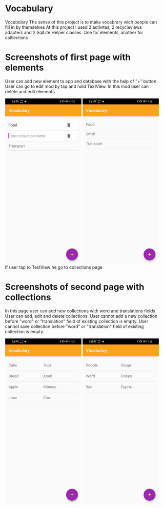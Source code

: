 # Vocabulary
Vocabulary
The sense of this project is to make vocabrary wich people can fill in by themselves
At this project I used 2 activites, 2 recycleviews adapters and 2 SqlLite Helper classes. One for elements, another for colllections

# Screenshots of first page with elements
User can add new element to app and database with the help of "+" button
User can go to edit mod by tap and hold TextView. In this mod user can delete and edit elements

<img src="https://github.com/aspid168/vocabulary/blob/main/screenshots/photo_2020-11-19_23-45-38.jpg" width="250">
<img src="https://github.com/aspid168/vocabulary/blob/main/screenshots/photo_2020-11-19_23-45-40.jpg" width="250">
If user tap to TextView he go to collections page

# Screenshots of second page with collections

In this page user can add new collections with word and translations fields.
User can add, edit and delete collections.
User cannot add a new collection before "word" or "translation" field of existing collection is empty.
User cannot save collection before "word" or "translation" field of existing collection is empty.

<img src="https://github.com/aspid168/vocabulary/blob/main/screenshots/photo_2020-11-19_23-45-41.jpg" width="250">
<img src="https://github.com/aspid168/vocabulary/blob/main/screenshots/photo_2020-11-19_23-45-56.jpg" width="250">
